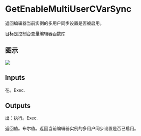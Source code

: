 # GetEnableMultiUserCVarSync

返回编辑器当前实例的多用户同步设置是否被启用。

目标是控制台变量编辑器函数库

## 图示

![]($-20221218-18300061.png)

## Inputs

在。Exec.  

## Outputs

出：执行。Exec.

返回值。布尔值。返回当前编辑器实例的多用户同步设置是否已启用。
